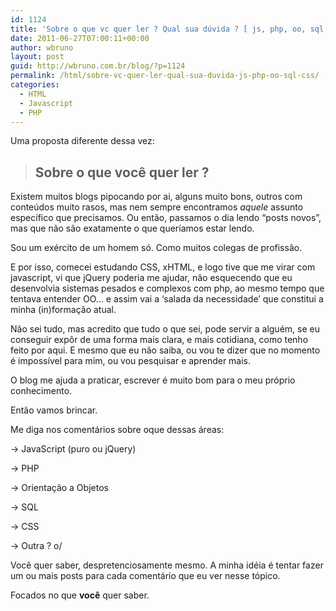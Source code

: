 ```yaml
---
id: 1124
title: 'Sobre o que vc quer ler ? Qual sua dúvida ? [ js, php, oo, sql, css ]'
date: 2011-06-27T07:00:11+00:00
author: wbruno
layout: post
guid: http://wbruno.com.br/blog/?p=1124
permalink: /html/sobre-vc-quer-ler-qual-sua-duvida-js-php-oo-sql-css/
categories:
  - HTML
  - Javascript
  - PHP
---
```

Uma proposta diferente dessa vez:

> ## Sobre **o que** você quer ler ?

Existem muitos blogs pipocando por ai, alguns muito bons, outros com conteúdos muito rasos, mas nem sempre encontramos _aquele_ assunto específico que precisamos. Ou então, passamos o dia lendo &#8220;posts novos&#8221;, mas que não são exatamente o que queríamos estar lendo.

Sou um exército de um homem só. Como muitos colegas de profissão.

E por isso, comecei estudando CSS, xHTML, e logo tive que me virar com javascript, vi que jQuery poderia me ajudar, não esquecendo que eu desenvolvia sistemas pesados e complexos com php, ao mesmo tempo que tentava entender OO&#8230; e assim vai a &#8216;salada da necessidade&#8217; que constitui a minha (in)formação atual.

<!--more-->

Não sei tudo, mas acredito que tudo o que sei, pode servir a alguém, se eu conseguir expôr de uma forma mais clara, e mais cotidiana, como tenho feito por aqui. E mesmo que eu não saiba, ou vou te dizer que no momento é impossível para mim, ou vou pesquisar e aprender mais.

O blog me ajuda a praticar, escrever é muito bom para o meu próprio conhecimento.

Então vamos brincar.

Me diga nos comentários sobre oque dessas áreas:

-> JavaScript (puro ou jQuery)

-> PHP

-> Orientação a Objetos

-> SQL

-> CSS

-> Outra ? o/

Você quer saber, despretenciosamente mesmo. A minha idéia é tentar fazer um ou mais posts para cada comentário que eu ver nesse tópico.

Focados no que **você** quer saber.
